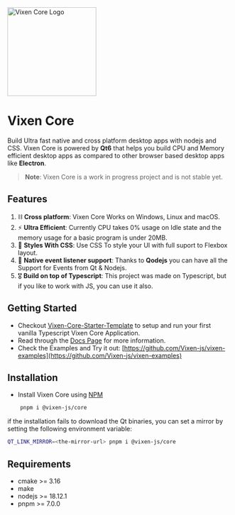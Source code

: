 <img alt="Vixen Core Logo" src="./extras/assets/Logo-Color.jpg" width="200" height="200" style="margin: 0 auto;" />

# Vixen Core

Build Ultra fast native and cross platform desktop apps with nodejs and CSS.
Vixen Core is powered by **Qt6** that helps you build CPU and Memory efficient desktop apps as compared to other browser based desktop apps like **Electron**.

> **Note**: Vixen Core is a work in progress project and is not stable yet.

## Features

1. ⛓️ **Cross platform**: Vixen Core Works on Windows, Linux and macOS.
2. ⚡️ **Ultra Efficient**: Currently CPU takes 0% usage on Idle state and the memory usage for a basic program is under 20MB.
3. 💅 **Styles With CSS**: Use CSS To style your UI with full suport to Flexbox layout.
4. 🧰 **Native event listener support**: Thanks to **Qodejs** you can have all the Support for Events from Qt & Nodejs.
5. 🎖️ **Build on top of Typescript**: This project was made on Typescript, but if you like to work with JS, you can use it also.

## Getting Started

- Checkout [Vixen-Core-Starter-Template](https://github.com/Vixen-js/template-vanilla-ts) to setup and run your first vanilla Typescript Vixen Core Application.
- Read through the [Docs Page](./docs/index.md) for more information.
- Check the Examples and Try it out: [https://github.com/Vixen-js/vixen-examples](https://github.com/Vixen-js/vixen-examples)

## Installation

- Install Vixen Core using [NPM](https://www.npmjs.com/package/@vixen-js/core)
```bash
    pnpm i @vixen-js/core
```

if the installation fails to download the Qt binaries, you can set a mirror by setting the following environment variable:

```bash
QT_LINK_MIRROR=<the-mirror-url> pnpm i @vixen-js/core
```

## Requirements

- cmake >= 3.16
- make
- nodejs >= 18.12.1
- pnpm >= 7.0.0
